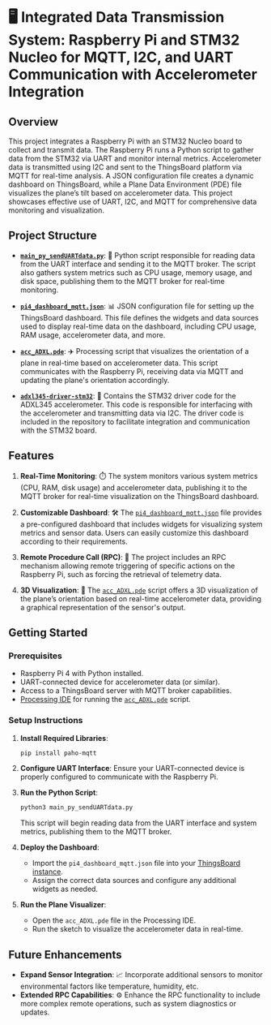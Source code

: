 # 🖥️ Integrated Data Transmission System: Raspberry Pi and STM32 Nucleo for MQTT, I2C, and UART Communication with Accelerometer Integration

## Overview

This project integrates a Raspberry Pi with an STM32 Nucleo board to collect and transmit data. The Raspberry Pi runs a Python script to gather data from the STM32 via UART and monitor internal metrics. Accelerometer data is transmitted using I2C and sent to the ThingsBoard platform via MQTT for real-time analysis. A JSON configuration file creates a dynamic dashboard on ThingsBoard, while a Plane Data Environment (PDE) file visualizes the plane’s tilt based on accelerometer data. This project showcases effective use of UART, I2C, and MQTT for comprehensive data monitoring and visualization.

## Project Structure

- **[`main_py_sendUARTdata.py`](main_py_sendUARTdata.py)**: 🐍 Python script responsible for reading data from the UART interface and sending it to the MQTT broker. The script also gathers system metrics such as CPU usage, memory usage, and disk space, publishing them to the MQTT broker for real-time monitoring.
  
- **[`pi4_dashboard_mqtt.json`](pi4_dashboard_mqtt.json)**: 📊 JSON configuration file for setting up the ThingsBoard dashboard. This file defines the widgets and data sources used to display real-time data on the dashboard, including CPU usage, RAM usage, accelerometer data, and more.

- **[`acc_ADXL.pde`](acc_ADXL.pde)**: ✈️ Processing script that visualizes the orientation of a plane in real-time based on accelerometer data. This script communicates with the Raspberry Pi, receiving data via MQTT and updating the plane's orientation accordingly.
- **[`adxl345-driver-stm32`](https://github.com/WassimHedfi/adxl345-driver-stm32)**: 📂 Contains the STM32 driver code for the ADXL345 accelerometer. This code is responsible for interfacing with the accelerometer and transmitting data via I2C. The driver code is included in the repository to facilitate integration and communication with the STM32 board.

## Features

1. **Real-Time Monitoring**: ⏱️ The system monitors various system metrics (CPU, RAM, disk usage) and accelerometer data, publishing it to the MQTT broker for real-time visualization on the ThingsBoard dashboard.

2. **Customizable Dashboard**: 🛠️ The [`pi4_dashboard_mqtt.json`](pi4_dashboard_mqtt.json) file provides a pre-configured dashboard that includes widgets for visualizing system metrics and sensor data. Users can easily customize this dashboard according to their requirements.

3. **Remote Procedure Call (RPC)**: 📡 The project includes an RPC mechanism allowing remote triggering of specific actions on the Raspberry Pi, such as forcing the retrieval of telemetry data.

4. **3D Visualization**: 🎨 The [`acc_ADXL.pde`](acc_ADXL.pde) script offers a 3D visualization of the plane’s orientation based on real-time accelerometer data, providing a graphical representation of the sensor's output.

## Getting Started

### Prerequisites

- Raspberry Pi 4 with Python installed.
- UART-connected device for accelerometer data (or similar).
- Access to a ThingsBoard server with MQTT broker capabilities.
- [Processing IDE](https://processing.org/download/) for running the [`acc_ADXL.pde`](acc_ADXL.pde) script.

### Setup Instructions

1. **Install Required Libraries**:
   ```bash
   pip install paho-mqtt
   ```

2. **Configure UART Interface**: Ensure your UART-connected device is properly configured to communicate with the Raspberry Pi.

3. **Run the Python Script**:
   ```bash
   python3 main_py_sendUARTdata.py
   ```
   This script will begin reading data from the UART interface and system metrics, publishing them to the MQTT broker.

4. **Deploy the Dashboard**:
   - Import the `pi4_dashboard_mqtt.json` file into your [ThingsBoard instance](https://thingsboard.io/docs/devices-library/raspberry-pi-4/?minicomputersDashboard=importedDashboard).
   - Assign the correct data sources and configure any additional widgets as needed.

5. **Run the Plane Visualizer**:
   - Open the `acc_ADXL.pde` file in the Processing IDE.
   - Run the sketch to visualize the accelerometer data in real-time.

## Future Enhancements

- **Expand Sensor Integration**: 📈 Incorporate additional sensors to monitor environmental factors like temperature, humidity, etc.
- **Extended RPC Capabilities**: ⚙️ Enhance the RPC functionality to include more complex remote operations, such as system diagnostics or updates.

